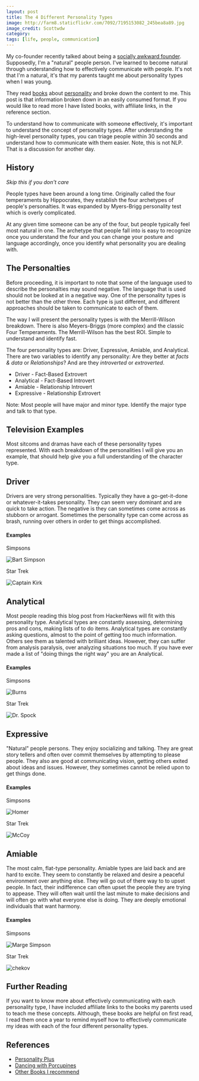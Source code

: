 ```yaml
---
layout: post
title: The 4 Different Personality Types
image: http://farm8.staticflickr.com/7092/7195153082_245bea8a89.jpg
image_credit: Scottwdw
category: 
tags: [life, people, communication]
---
```

My co-founder recently talked about being a [socially awkward founder][1]. Supposedly, I'm a "natural" people person. I've learned to become natural through understanding how to effectively communicate with people. It's not that I'm a natural, it's that my parents taught me about personality types when I was young. 

They read [books][2] about [personality][3] and broke down the content to me. This post is that information broken down in an easily consumed format. If you would like to read more I have listed books, with affiliate links, in the reference section.

To understand how to communicate with someone effectively, it's important to understand the concept of personality types. After understanding the high-level personality types, you can triage people within 30 seconds and understand how to communicate with them easier. Note, this is not NLP. That is a discussion for another day.

## History
_Skip this if you don't care_

People types have been around a long time. Originally called the four temperaments by Hippocrates, they establish the four archetypes of people's personalties. It was expanded by Myers-Brigg personality test which is overly complicated.

At any given time someone can be any of the four, but people typically feel most natural in one. The archetype that people fall into is easy to recognize once you understand the four and you can change your posture and language accordingly, once you identify what personality you are dealing with.

## The Personalties
Before proceeding, it is important to note that some of the language used to describe the personalties may sound negative. The language that is used should not be looked at in a negative way. One of the personality types is not better than the other three. Each type is just different, and different approaches should be taken to communicate to each of them.

The way I will present the personality types is with the Merrill-Wilson breakdown. There is also Meyers-Briggs (more complex) and the classic Four Temperaments. The Merrill-Wilson has the best ROI. Simple to understand and identify fast.

The four personality types are: Driver, Expressive, Amiable, and Analytical. There are two variables to identify any personality: Are they better at _facts & data_ or _Relationships_? And are they _introverted_ or _extroverted_.

* Driver - Fact-Based Extrovert 
* Analytical - Fact-Based Introvert
* Amiable - Relationship Introvert
* Expressive - Relationship Extrovert

Note: Most people will have major and minor type. Identify the major type and talk to that type.

## Television Examples
Most sitcoms and dramas have each of these personality types represented. With each breakdown of the personalities I will give you an example, that should help give you a full understanding of the character type.

## Driver
Drivers are very strong personalities. Typically they have a go-get-it-done or whatever-it-takes personality. They can seem very dominant and are quick to take action. The negative is they can sometimes come across as stubborn or arrogant. Sometimes the personality type can come across as brash, running over others in order to get things accomplished.

#### Examples

Simpsons

![Bart Simpson](/assets/images/bart.png)

Star Trek

![Captain Kirk](/assets/images/kirk.jpg)

## Analytical
Most people reading this blog post from HackerNews will fit with this personality type. Analytical types are constantly assessing, determining pros and cons, making lists of to do items. Analytical types are constantly asking questions, almost to the point of getting too much information. Others see them as talented with brilliant ideas. However, they can suffer from analysis paralysis, over analyzing situations too much. If you have ever made a list of "doing things the right way" you are an Analytical.

#### Examples
Simpsons

![Burns](/assets/images/burns.png)

Star Trek

![Dr. Spock](/assets/images/spock.jpg)

## Expressive
"Natural" people persons. They enjoy socializing and talking. They are great story tellers and often over commit themselves by attempting to please people. They also are good at communicating vision, getting others exited about ideas and issues. However, they sometimes cannot be relied upon to get things done.

#### Examples
Simpsons

![Homer](/assets/images/homer.png)

Star Trek

![McCoy](/assets/images/mccoy.jpg)

## Amiable
The most calm, flat-type personality. Amiable types are laid back and are hard to excite. They seem to constantly be relaxed and desire a peaceful environment over anything else. They will go out of there way to to upset people. In fact, their indifference can often upset the people they are trying to appease. They will often wait until the last minute to make decisions and will often go with what everyone else is doing. They are deeply emotional individuals that want harmony.

#### Examples
Simpsons

![Marge Simpson](/assets/images/marge.png)

Star Trek

![chekov](/assets/images/chekov.jpg)

## Further Reading
If you want to know more about effectively communicating with each personality type, I have included affiliate links to the books my parents used to teach me these concepts. Although, these books are helpful on first read, I read them once a year to remind myself how to effectively communicate my ideas with each of the four different personality types.

## References

* [Personality Plus][2]
* [Dancing with Porcupines][3]
* [Other Books I recommend](/books)


[1]: http://www.matthewstump.com/misc/2012/05/01/the-socially-awkward-founder/
[2]: http://www.amazon.com/gp/product/080075445X/ref=as_li_ss_tl?ie=UTF8&tag=breharsblo-20&linkCode=as2&camp=1789&creative=390957&creativeASIN=080075445X "Personality Plus"
[3]: http://www.amazon.com/gp/product/0830713336/ref=as_li_ss_tl?ie=UTF8&tag=breharsblo-20&linkCode=as2&camp=1789&creative=390957&creativeASIN=0830713336 "Dancing with Porcupines"
